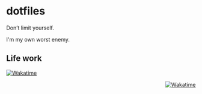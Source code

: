 # dotfiles

Don’t limit yourself.

I'm my own worst enemy.

## Life work

<p align="left">
  <a href="https://wakatime.com/share/@zchee/f3f333ef-7be3-4aa9-a011-bbd0b8074132.svg" target="_blank"><img src="https://wakatime.com/share/@zchee/f3f333ef-7be3-4aa9-a011-bbd0b8074132.svg" alt="Wakatime"/></a>
</p>

<p align="right">
  <a href="https://wakatime.com/share/@zchee/13b412f6-4314-4559-a649-101365683ad9.svg" target="_blank"><img src="https://wakatime.com/share/@zchee/13b412f6-4314-4559-a649-101365683ad9.svg" alt="Wakatime"/></a>
</p>
